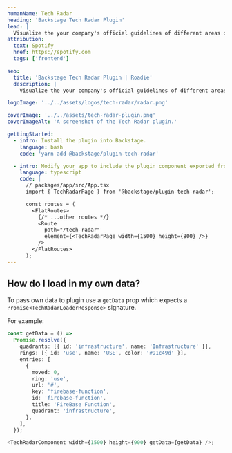 ```yaml
---
humanName: Tech Radar
heading: 'Backstage Tech Radar Plugin'
lead: |
  Visualize the your company's official guidelines of different areas of software development.
attribution:
  text: Spotify
  href: https://spotify.com
  tags: ['frontend']

seo:
  title: 'Backstage Tech Radar Plugin | Roadie'
  description: |
    Visualize the your company's official guidelines of different areas of software development.

logoImage: '../../assets/logos/tech-radar/radar.png'

coverImage: '../../assets/tech-radar-plugin.png'
coverImageAlt: 'A screenshot of the Tech Radar plugin.'

gettingStarted:
  - intro: Install the plugin into Backstage.
    language: bash
    code: 'yarn add @backstage/plugin-tech-radar'

  - intro: Modify your app to include the plugin component exported from the tech radar, for example
    language: typescript
    code: |
      // packages/app/src/App.tsx
      import { TechRadarPage } from '@backstage/plugin-tech-radar';

      const routes = (
        <FlatRoutes>
          {/* ...other routes */}
          <Route
            path="/tech-radar"
            element={<TechRadarPage width={1500} height={800} />}
          />
        </FlatRoutes>
      );
---
```


## How do I load in my own data?

To pass own data to plugin use a `getData` prop which expects a `Promise<TechRadarLoaderResponse>` signature.

For example:

```ts
const getData = () =>
  Promise.resolve({
    quadrants: [{ id: 'infrastructure', name: 'Infrastructure' }],
    rings: [{ id: 'use', name: 'USE', color: '#91c49d' }],
    entries: [
      {
        moved: 0,
        ring: 'use',
        url: '#',
        key: 'firebase-function',
        id: 'firebase-function',
        title: 'FireBase Function',
        quadrant: 'infrastructure',
      },
    ],
  });

<TechRadarComponent width={1500} height={900} getData={getData} />;
```
